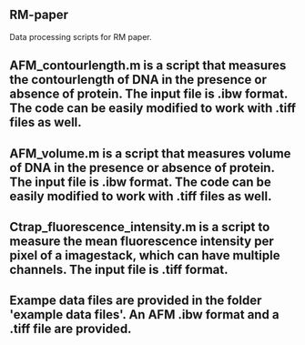 ## RM-paper
Data processing scripts for RM paper.
## AFM_contourlength.m is a script that measures the contourlength of DNA in the presence or absence of protein. The input file is .ibw format. The code can be easily modified to work with .tiff files as well. 
## AFM_volume.m is a script that measures volume of DNA in the presence or absence of protein. The input file is .ibw format. The code can be easily modified to work with .tiff files as well. 
## Ctrap_fluorescence_intensity.m is a script to measure the mean fluorescence intensity per pixel of a imagestack, which can have multiple channels. The input file is .tiff format.
## Exampe data files are provided in the folder 'example data files'. An AFM .ibw format and a .tiff file are provided.
